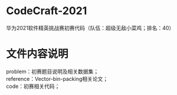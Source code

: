# CodeCraft-2021
华为2021软件精英挑战赛初赛代码（队伍：超级无敌小菜鸡；排名：40）
# 文件内容说明
problem：初赛题目说明及相关数据集；  
reference：Vector-bin-packing相关论文；  
code：初赛相关代码；
